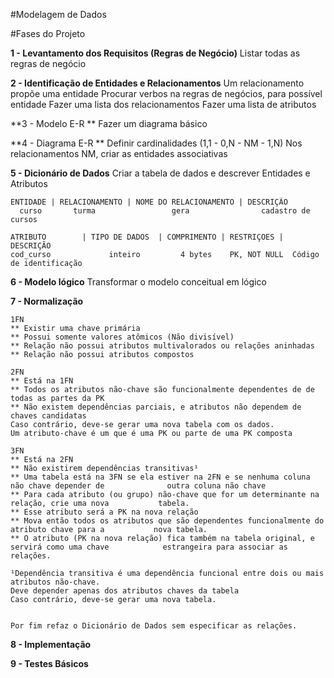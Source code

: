 #Modelagem de Dados

#Fases do Projeto

**1 - Levantamento dos Requisitos (Regras de Negócio)**
	Listar todas as regras de negócio
 
**2 - Identificação de Entidades e Relacionamentos**
	Um relacionamento propõe uma entidade
	Procurar verbos na regras de negócios, para possível entidade
	Fazer uma lista dos relacionamentos
	Fazer uma lista de atributos

**3 - Modelo E-R **
	Fazer um diagrama básico 

**4 - Diagrama E-R **
	Definir cardinalidades (1,1 - 0,N - NM - 1,N)
	Nos relacionamentos NM, criar as entidades associativas

**5 - Dicionário de Dados**
	Criar a tabela de dados e descrever 
	Entidades e Atributos
	
	ENTIDADE | RELACIONAMENTO | NOME DO RELACIONAMENTO | DESCRIÇÃO
	  curso		  turma					gera				cadastro de cursos

	ATRIBUTO 		| TIPO DE DADOS  | COMPRIMENTO | RESTRIÇOES | DESCRIÇÃO 
	cod_curso             inteiro         4 bytes    PK, NOT NULL  Código de identificação   

**6 - Modelo lógico**
	Transformar o modelo conceitual em lógico

**7 - Normalização**
	
	1FN 
	** Existir uma chave primária
	** Possui somente valores atômicos (Não divisível)
	** Relação não possui atributos multivalorados ou relações aninhadas
	** Relação não possui atributos compostos

	2FN
	** Está na 1FN
	** Todos os atributos não-chave são funcionalmente dependentes de de todas as partes da PK
	** Não existem dependências parciais, e atributos não dependem de chaves candidatas
	Caso contrário, deve-se gerar uma nova tabela com os dados.
	Um atributo-chave é um que é uma PK ou parte de uma PK composta

	3FN
	** Está na 2FN
	** Não existirem dependências transitivas¹
	** Uma tabela está na 3FN se ela estiver na 2FN e se nenhuma coluna não chave depender de 		       outra coluna não chave
	** Para cada atributo (ou grupo) não-chave que for um determinante na relação, crie uma nova 		   tabela.
	** Esse atributo será a PK na nova relação
	** Mova então todos os atributos que são dependentes funcionalmente do atributo chave para a 		   nova tabela.
	** O atributo (PK na nova relação) fica também na tabela original, e servirá como uma chave 		   estrangeira para associar as relações.
	
	¹Dependência transitiva é uma dependência funcional entre dois ou mais atributos não-chave.
	Deve depender apenas dos atributos chaves da tabela
	Caso contrário, deve-se gerar uma nova tabela.


	Por fim refaz o Dicionário de Dados sem especificar as relações.

**8 - Implementação**

**9 - Testes Básicos**
